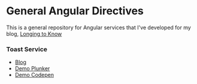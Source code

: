 # General Angular Directives

This is a general repository for Angular services that I've developed for my blog, [Longing to Know](https://long2know.com)

### Toast Service
  - [Blog]( https://long2know.com/2015/08/angular-notification-service/)
  - [Demo Plunker](http://plnkr.co/edit/URH2Ie?p=preview)
  - [Demo Codepen](http://codepen.io/long2know/pen/ZGPvdg)

